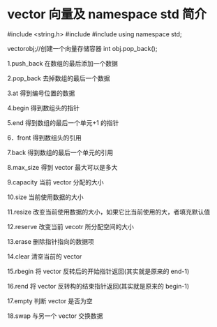 # vector 向量及 namespace std 简介

#include <string.h>
#include <vector>
#include <iostream>
using namespace std;

vector<int>obj;//创建一个向量存储容器 int
obj.pop_back();

1.push_back 在数组的最后添加一个数据

2.pop_back 去掉数组的最后一个数据

3.at 得到编号位置的数据

4.begin 得到数组头的指针

5.end 得到数组的最后一个单元+1 的指针

6．front 得到数组头的引用

7.back 得到数组的最后一个单元的引用

8.max_size 得到 vector 最大可以是多大

9.capacity 当前 vector 分配的大小

10.size 当前使用数据的大小

11.resize 改变当前使用数据的大小，如果它比当前使用的大，者填充默认值

12.reserve 改变当前 vecotr 所分配空间的大小

13.erase 删除指针指向的数据项

14.clear 清空当前的 vector

15.rbegin 将 vector 反转后的开始指针返回(其实就是原来的 end-1)

16.rend 将 vector 反转构的结束指针返回(其实就是原来的 begin-1)

17.empty 判断 vector 是否为空

18.swap 与另一个 vector 交换数据
